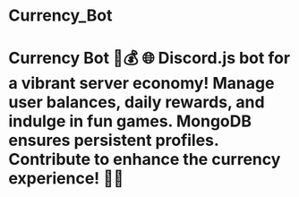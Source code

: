 # Currency_Bot
# Currency Bot 🤖💰  🌐 Discord.js bot for a vibrant server economy! Manage user balances, daily rewards, and indulge in fun games. MongoDB ensures persistent profiles. Contribute to enhance the currency experience! 💸✨ 
